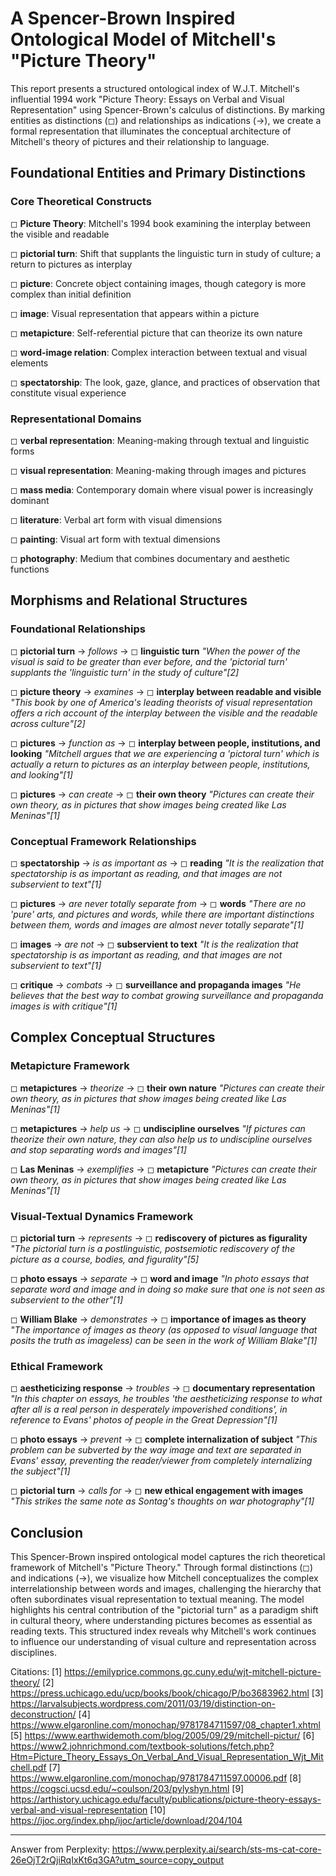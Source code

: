 # A Spencer-Brown Inspired Ontological Model of Mitchell's "Picture Theory"

This report presents a structured ontological index of W.J.T. Mitchell's influential 1994 work "Picture Theory: Essays on Verbal and Visual Representation" using Spencer-Brown's calculus of distinctions. By marking entities as distinctions (◻) and relationships as indications (→), we create a formal representation that illuminates the conceptual architecture of Mitchell's theory of pictures and their relationship to language.

## Foundational Entities and Primary Distinctions

### Core Theoretical Constructs

◻ **Picture Theory**: Mitchell's 1994 book examining the interplay between the visible and readable

◻ **pictorial turn**: Shift that supplants the linguistic turn in study of culture; a return to pictures as interplay

◻ **picture**: Concrete object containing images, though category is more complex than initial definition

◻ **image**: Visual representation that appears within a picture 

◻ **metapicture**: Self-referential picture that can theorize its own nature

◻ **word-image relation**: Complex interaction between textual and visual elements

◻ **spectatorship**: The look, gaze, glance, and practices of observation that constitute visual experience

### Representational Domains

◻ **verbal representation**: Meaning-making through textual and linguistic forms

◻ **visual representation**: Meaning-making through images and pictures

◻ **mass media**: Contemporary domain where visual power is increasingly dominant

◻ **literature**: Verbal art form with visual dimensions

◻ **painting**: Visual art form with textual dimensions

◻ **photography**: Medium that combines documentary and aesthetic functions

## Morphisms and Relational Structures

### Foundational Relationships

◻ **pictorial turn** → *follows* → ◻ **linguistic turn**
   *"When the power of the visual is said to be greater than ever before, and the 'pictorial turn' supplants the 'linguistic turn' in the study of culture"[2]*

◻ **picture theory** → *examines* → ◻ **interplay between readable and visible**
   *"This book by one of America's leading theorists of visual representation offers a rich account of the interplay between the visible and the readable across culture"[2]*

◻ **pictures** → *function as* → ◻ **interplay between people, institutions, and looking**
   *"Mitchell argues that we are experiencing a 'pictoral turn' which is actually a return to pictures as an interplay between people, institutions, and looking"[1]*

◻ **pictures** → *can create* → ◻ **their own theory**
   *"Pictures can create their own theory, as in pictures that show images being created like Las Meninas"[1]*

### Conceptual Framework Relationships

◻ **spectatorship** → *is as important as* → ◻ **reading**
   *"It is the realization that spectatorship is as important as reading, and that images are not subservient to text"[1]*

◻ **pictures** → *are never totally separate from* → ◻ **words**
   *"There are no 'pure' arts, and pictures and words, while there are important distinctions between them, words and images are almost never totally separate"[1]*

◻ **images** → *are not* → ◻ **subservient to text**
   *"It is the realization that spectatorship is as important as reading, and that images are not subservient to text"[1]*

◻ **critique** → *combats* → ◻ **surveillance and propaganda images**
   *"He believes that the best way to combat growing surveillance and propaganda images is with critique"[1]*

## Complex Conceptual Structures

### Metapicture Framework

◻ **metapictures** → *theorize* → ◻ **their own nature**
   *"Pictures can create their own theory, as in pictures that show images being created like Las Meninas"[1]*

◻ **metapictures** → *help us* → ◻ **undiscipline ourselves**
   *"If pictures can theorize their own nature, they can also help us to undiscipline ourselves and stop separating words and images"[1]*

◻ **Las Meninas** → *exemplifies* → ◻ **metapicture**
   *"Pictures can create their own theory, as in pictures that show images being created like Las Meninas"[1]*

### Visual-Textual Dynamics Framework

◻ **pictorial turn** → *represents* → ◻ **rediscovery of pictures as figurality**
   *"The pictorial turn is a postlinguistic, postsemiotic rediscovery of the picture as a course, bodies, and figurality"[5]*

◻ **photo essays** → *separate* → ◻ **word and image**
   *"In photo essays that separate word and image and in doing so make sure that one is not seen as subservient to the other"[1]*

◻ **William Blake** → *demonstrates* → ◻ **importance of images as theory**
   *"The importance of images as theory (as opposed to visual language that posits the truth as imageless) can be seen in the work of William Blake"[1]*

### Ethical Framework

◻ **aestheticizing response** → *troubles* → ◻ **documentary representation**
   *"In this chapter on essays, he troubles 'the aestheticizing response to what after all is a real person in desperately impoverished conditions', in reference to Evans' photos of people in the Great Depression"[1]*

◻ **photo essays** → *prevent* → ◻ **complete internalization of subject**
   *"This problem can be subverted by the way image and text are separated in Evans' essay, preventing the reader/viewer from completely internalizing the subject"[1]*

◻ **pictorial turn** → *calls for* → ◻ **new ethical engagement with images**
   *"This strikes the same note as Sontag's thoughts on war photography"[1]*

## Conclusion

This Spencer-Brown inspired ontological model captures the rich theoretical framework of Mitchell's "Picture Theory." Through formal distinctions (◻) and indications (→), we visualize how Mitchell conceptualizes the complex interrelationship between words and images, challenging the hierarchy that often subordinates visual representation to textual meaning. The model highlights his central contribution of the "pictorial turn" as a paradigm shift in cultural theory, where understanding pictures becomes as essential as reading texts. This structured index reveals why Mitchell's work continues to influence our understanding of visual culture and representation across disciplines.

Citations:
[1] https://emilyprice.commons.gc.cuny.edu/wjt-mitchell-picture-theory/
[2] https://press.uchicago.edu/ucp/books/book/chicago/P/bo3683962.html
[3] https://larvalsubjects.wordpress.com/2011/03/19/distinction-on-deconstruction/
[4] https://www.elgaronline.com/monochap/9781784711597/08_chapter1.xhtml
[5] https://www.earthwidemoth.com/blog/2005/09/29/mitchell-pictur/
[6] https://www2.johnrichmond.com/textbook-solutions/fetch.php?Htm=Picture_Theory_Essays_On_Verbal_And_Visual_Representation_Wjt_Mitchell.pdf
[7] https://www.elgaronline.com/monochap/9781784711597.00006.pdf
[8] https://cogsci.ucsd.edu/~coulson/203/pylyshyn.html
[9] https://arthistory.uchicago.edu/faculty/publications/picture-theory-essays-verbal-and-visual-representation
[10] https://ijoc.org/index.php/ijoc/article/download/204/104

---
Answer from Perplexity: https://www.perplexity.ai/search/sts-ms-cat-core-26eOjT2rQjiRqIxKt6q3GA?utm_source=copy_output